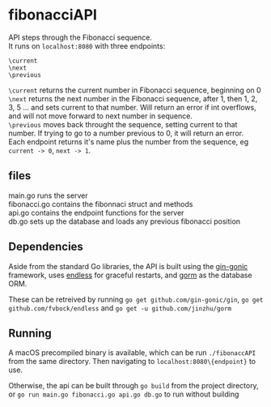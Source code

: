 # fibonacciAPI

API steps through the Fibonacci sequence.  
It runs on `localhost:8080` with three endpoints:
```
\current
\next
\previous
```

`\current` returns the current number in Fibonacci sequence, beginning on 0  
`\next` returns the next number in the Fibonacci sequence, after 1, then 1, 2, 3, 5 ... and sets current to that number. Will return an error if int overflows, and will not move forward to next number in sequence.  
`\previous` moves back throught the sequence, setting current to that number. If trying to go to a number previous to 0, it will return an error.  
Each endpoint returns it's name plus the number from the sequence, eg `current -> 0`, `next -> 1`.

## files
main.go runs the server  
fibonacci.go contains the fibonnaci struct and methods  
api.go contains the endpoint functions for the server  
db.go sets up the database and loads any previous fibonacci position

## Dependencies
Aside from the standard Go libraries, the API is built using the [gin-gonic](http://github.com/gin-gonic/gin) framework, uses [endless](github.com/fvbock/endless) for graceful restarts, and [gorm](http://github.com/jinzhu/gorm) as the database ORM.

These can be retreived by running `go get github.com/gin-gonic/gin`, `go get github.com/fvbock/endless` and `go get -u github.com/jinzhu/gorm`

## Running

A macOS precompiled binary is available, which can be run `./fibonaccAPI` from the same directory. Then navigating to `localhost:8080\{endpoint}` to use.  

Otherwise, the api can be built through `go build` from the project directory, or `go run main.go fibonacci.go api.go db.go` to run without building
